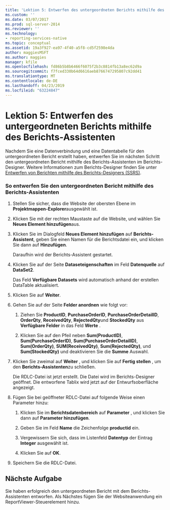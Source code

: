 ```yaml
---
title: 'Lektion 5: Entwerfen des untergeordneten Berichts mithilfe des Berichts-Assistenten | Microsoft-Dokumentation'
ms.custom: ''
ms.date: 03/07/2017
ms.prod: sql-server-2014
ms.reviewer: ''
ms.technology:
- reporting-services-native
ms.topic: conceptual
ms.assetid: 19a3f927-ea97-4f40-a5f8-cd5f2598e4da
author: maggiesMSFT
ms.author: maggies
manager: kfile
ms.openlocfilehash: fd86b5b8b6466f6075f2b3c8814fb13a8ec62d9a
ms.sourcegitcommit: f7fced330b64d6616aeb8766747295807c92dd41
ms.translationtype: MT
ms.contentlocale: de-DE
ms.lasthandoff: 04/23/2019
ms.locfileid: "63224847"
---
```

# <a name="lesson-5-design-the-child-report-using-the-report-wizard"></a>Lektion 5: Entwerfen des untergeordneten Berichts mithilfe des Berichts-Assistenten
  Nachdem Sie eine Datenverbindung und eine Datentabelle für den untergeordneten Bericht erstellt haben, entwerfen Sie im nächsten Schritt den untergeordneten Bericht mithilfe des Berichts-Assistenten im Berichts-Designer. Weitere Informationen zum Berichts-Designer finden Sie unter [Entwerfen von Berichten mithilfe des Berichts-Designers (SSRS)](tools/design-reporting-services-paginated-reports-with-report-designer-ssrs.md).  
  
### <a name="to-design-the-child-report-using-the-report-wizard"></a>So entwerfen Sie den untergeordneten Bericht mithilfe des Berichts-Assistenten  
  
1.  Stellen Sie sicher, dass die Website der obersten Ebene im **Projektmappen-Explorer**ausgewählt ist.  
  
2.  Klicken Sie mit der rechten Maustaste auf die Website, und wählen Sie **Neues Element hinzufügen**aus.  
  
3.  Klicken Sie im Dialogfeld **Neues Element hinzufügen** auf **Berichts-Assistent**, geben Sie einen Namen für die Berichtsdatei ein, und klicken Sie dann auf **Hinzufügen**.  
  
     Daraufhin wird der Berichts-Assistent gestartet.  
  
4.  Klicken Sie auf der Seite **Dataseteigenschaften** im Feld **Datenquelle** auf **DataSet2**.  
  
     Das Feld **Verfügbare Datasets** wird automatisch anhand der erstellen DataTable aktualisiert.  
  
5.  Klicken Sie auf **Weiter**.  
  
6.  Gehen Sie auf der Seite **Felder anordnen** wie folgt vor:  
  
    1.  Ziehen Sie **ProductID**, **PurchaseOrderID**, **PurchaseOrderDetailID**, **OrderQty**, **ReceivedQty**, **RejectedQty**und **StockedQty** aus **Verfügbare Felder** in das Feld **Werte** .  
  
    2.  Klicken Sie auf den Pfeil neben **Sum(ProductID)**, **Sum(PurchaseOrderID)**, **Sum(PurchaseOrderDetailID)**, **Sum(OrderQty)**,  **SUM(ReceivedQty)**, **Sum(RejectedQty)**, und **Sum(StockedQty)** und deaktivieren Sie die **Summe** Auswahl.  
  
7.  Klicken Sie zweimal auf **Weiter** , und klicken Sie auf **Fertig stellen** , um den **Berichts-Assistenten**zu schließen.  
  
     Die RDLC-Datei ist jetzt erstellt. Die Datei wird im Berichts-Designer geöffnet. Die entworfene Tablix wird jetzt auf der Entwurfsoberfläche angezeigt.  
  
8.  Fügen Sie bei geöffneter RDLC-Datei auf folgende Weise einen Parameter hinzu:  
  
    1.  Klicken Sie im **Berichtsdatenbereich** auf **Parameter** , und klicken Sie dann auf **Parameter hinzufügen**.  
  
    2.  Geben Sie im Feld **Name** die Zeichenfolge **productid** ein.  
  
    3.  Vergewissern Sie sich, dass im Listenfeld **Datentyp** der Eintrag **Integer** ausgewählt ist.  
  
    4.  Klicken Sie auf **OK**.  
  
9. Speichern Sie die RDLC-Datei.  
  
## <a name="next-task"></a>Nächste Aufgabe  
 Sie haben erfolgreich den untergeordneten Bericht mit dem Berichts-Assistenten entworfen. Als Nächstes fügen Sie der Websiteanwendung ein ReportViewer-Steuerelement hinzu.  
  
  

